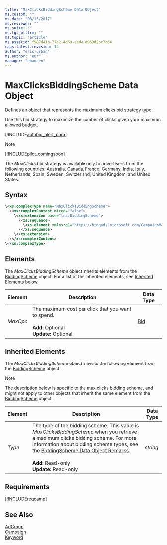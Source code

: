 ```yaml
---
title: "MaxClicksBiddingScheme Data Object"
ms.custom: ""
ms.date: "08/15/2017"
ms.reviewer: ""
ms.suite: ""
ms.tgt_pltfrm: ""
ms.topic: "article"
ms.assetid: f987d41a-77e2-4d69-aeda-d969d2bc7c64
caps.latest.revision: 14
author: "eric-urban"
ms.author: "eur"
manager: "ehansen"
---
```

# MaxClicksBiddingScheme Data Object
Defines an object that represents the maximum clicks bid strategy type.

Use this bid strategy to maximize the number of clicks given your maximum allowed budget.

[!INCLUDE[autobid_alert_para](../campaign-api/includes/autobid-alert-para.md)]

> [!NOTE]
> [!INCLUDE[pilot_comingsoon](../campaign-api/includes/pilot-comingsoon.md)]
> 
> The *MaxClicks* bid strategy is available only to advertisers from the following countries: Australia, Canada, France, Germany, India, Italy, Netherlands, Spain, Sweden, Switzerland, United Kingdom, and United States.

## Syntax

```xml
\<xs:complexType name="MaxClicksBiddingScheme">
  \<xs:complexContent mixed="false">
    \<xs:extension base="tns:BiddingScheme">
      \<xs:sequence>
        \<xs:element xmlns:q1="https://bingads.microsoft.com/CampaignManagement/v11" minOccurs="0" name="MaxCpc" nillable="true" type="q1:Bid"/>
      \</xs:sequence>
    \</xs:extension>
  \</xs:complexContent>
\</xs:complexType>
```

## <a name="Elements"></a>Elements
The *MaxClicksBiddingScheme* object inherits elements from the [BiddingScheme](../campaign-api/biddingscheme-data-object.md) object. For a list of the inherited elements, see [Inherited Elements](#InheritedElements) below.

|Element|Description|Data Type|
|-----------|---------------|-------------|
|*MaxCpc*|The maximum cost per click that you want to spend.<br/><br/>**Add:** Optional<br/>**Update:** Optional|[Bid](../campaign-api/bid-data-object.md)|

## <a name="InheritedElements"></a>Inherited Elements
The *MaxClicksBiddingScheme* object inherits the following element from the [BiddingScheme](../campaign-api/biddingscheme-data-object.md) object. 

> [!NOTE]
> The description below is specific to the max clicks bidding scheme, and might not apply to other objects that inherit the same element from the [BiddingScheme](../campaign-api/biddingscheme-data-object.md) object.

|Element|Description|Data Type|
|-----------|---------------|-------------|
|*Type*|The type of the bidding scheme. This value is *MaxClicksBiddingScheme* when you retrieve a maximum clicks bidding scheme. For more information about bidding scheme types, see the [BiddingScheme Data Object Remarks](../campaign-api/biddingscheme-data-object.md#remarks).<br/><br/>**Add:** Read-only<br/>**Update:** Read-only|*string*|


## Requirements
[!INCLUDE[reqcamp](../campaign-api/includes/reqcamp.md)]
## See Also
[AdGroup](../campaign-api/adgroup-data-object.md)  
[Campaign](../campaign-api/campaign-data-object.md)  
[Keyword](../campaign-api/keyword-data-object.md)  
